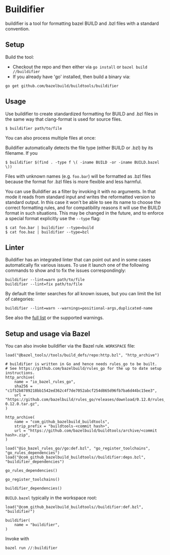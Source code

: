 # Buildifier

buildifier is a tool for formatting bazel BUILD and .bzl files with a standard convention.

## Setup

Build the tool:
* Checkout the repo and then either via `go install` or `bazel build //buildifier`
* If you already have 'go' installed, then build a binary via:

`go get github.com/bazelbuild/buildtools/buildifier`

## Usage

Use buildifier to create standardized formatting for BUILD and .bzl files in the
same way that clang-format is used for source files.

    $ buildifier path/to/file

You can also process multiple files at once:

Buildifier automatically detects the file type (either BUILD or .bzl) by its filename. If you 

    $ buildifier $(find . -type f \( -iname BUILD -or -iname BUILD.bazel \))

Files with unknown names (e.g. `foo.bar`) will be formatted as .bzl files because the format for
.bzl files is more flexible and less harmful.

You can use Buildifier as a filter by invoking it with no arguments. In that mode it reads from
standard input and writes the reformatted version to standard output. In this case it won't be
able to see its name to choose the correct formatting rules, and for compatibility reasons it
will use the BUILD format in such situations. This may be changed in the future, and to enforce
a special format explicitly use the `--type` flag:

    $ cat foo.bar | buildifier --type=build
    $ cat foo.baz | buildifier --type=bzl

## Linter

Buildifier has an integrated linter that can point out and in some cases automatically fix various
issues. To use it launch one of the following commands to show and to fix the issues
correspondingly:

    buildifier --lint=warn path/to/file
    buildifier --lint=fix path/to/file

By default the linter searches for all known issues, but you can limit the list of categories:

    buildifier --lint=warn --warnings=positional-args,duplicated-name

See also the [full list](../WARNINGS.md) or the supported warnings.

## Setup and usage via Bazel

You can also invoke buildifier via the Bazel rule.
`WORKSPACE` file:
```bzl
load("@bazel_tools//tools/build_defs/repo:http.bzl", "http_archive")

# buildifier is written in Go and hence needs rules_go to be built.
# See https://github.com/bazelbuild/rules_go for the up to date setup instructions.
http_archive(
    name = "io_bazel_rules_go",
    sha256 = "c1f52b8789218bb1542ed362c4f7de7052abcf254d865d96fb7ba6d44bc15ee3",
    url = "https://github.com/bazelbuild/rules_go/releases/download/0.12.0/rules_go-0.12.0.tar.gz",
)

http_archive(
    name = "com_github_bazelbuild_buildtools",
    strip_prefix = "buildtools-<commit hash>",
    url = "https://github.com/bazelbuild/buildtools/archive/<commit hash>.zip",
)

load("@io_bazel_rules_go//go:def.bzl", "go_register_toolchains", "go_rules_dependencies")
load("@com_github_bazelbuild_buildtools//buildifier:deps.bzl", "buildifier_dependencies")

go_rules_dependencies()

go_register_toolchains()

buildifier_dependencies()
```

`BUILD.bazel` typically in the workspace root:
```bzl
load("@com_github_bazelbuild_buildtools//buildifier:def.bzl", "buildifier")

buildifier(
    name = "buildifier",
)
```
Invoke with
```bash
bazel run //:buildifier
```
